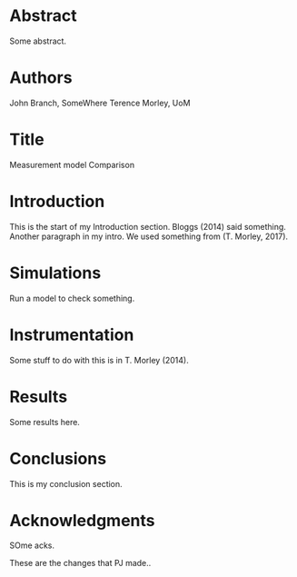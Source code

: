 # Abstract
Some abstract.

# Authors
John Branch, SomeWhere
Terence Morley, UoM

# Title
Measurement model Comparison

# Introduction
This is the start of my Introduction section.  Bloggs (2014) said something.
Another paragraph in my intro.
We used something from (T. Morley, 2017).

# Simulations
Run a model to check something.

# Instrumentation
Some stuff to do with this is in T. Morley (2014).

# Results
Some results here.

# Conclusions
This is my conclusion section.

# Acknowledgments
SOme acks.


These are the changes that PJ made..
